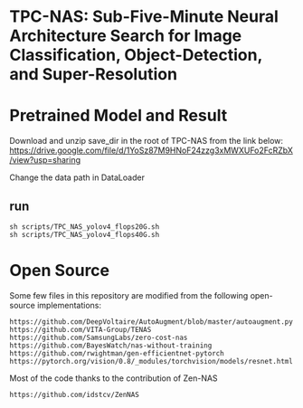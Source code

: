 # TPC-NAS: Sub-Five-Minute Neural Architecture Search for Image Classification, Object-Detection, and Super-Resolution

# Pretrained Model and Result
Download and unzip save_dir in the root of TPC-NAS from the link below:
https://drive.google.com/file/d/1YoSz87M9HNoF24zzg3xMWXUFo2FcRZbX/view?usp=sharing

Change the data path in DataLoader

## run 
```
sh scripts/TPC_NAS_yolov4_flops20G.sh
sh scripts/TPC_NAS_yolov4_flops40G.sh
```

# Open Source
Some few files in this repository are modified from the following open-source implementations:
```
https://github.com/DeepVoltaire/AutoAugment/blob/master/autoaugment.py
https://github.com/VITA-Group/TENAS
https://github.com/SamsungLabs/zero-cost-nas
https://github.com/BayesWatch/nas-without-training
https://github.com/rwightman/gen-efficientnet-pytorch
https://pytorch.org/vision/0.8/_modules/torchvision/models/resnet.html
```
Most of the code thanks to the contribution of Zen-NAS
```
https://github.com/idstcv/ZenNAS
```


